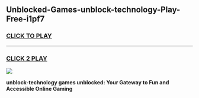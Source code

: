 
## Unblocked-Games-unblock-technology-Play-Free-i1pf7
<h3>
<a href="https://premium76.site?title=unblock-technology&ref=18A1">CLICK TO PLAY</a></h3>
<hr>

<h3>
<a href="https://premium76.site?title=unblock-technology&ref=18A1">CLICK 2 PLAY</a>
  
</h3>

<a href="https://premium76.site?title=unblock-technology&ref=18A1"><img src="https://clearcache.store/games.png"></a>


**unblock-technology games unblocked: Your Gateway to Fun and Accessible Online Gaming**
